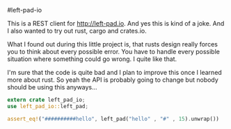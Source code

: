 #left-pad-io

This is a REST client for http://left-pad.io.
And yes this is kind of a joke.
And I also wanted to try out rust, cargo and crates.io.

What I found out during this little project is, that rusts design really
forces you to think about every possible error. You have to handle every
possible situation where something could go wrong. I quite like that.

I'm sure that the code is quite bad and I plan to improve this
once I learned more about rust. So yeah the API is probably going
to change but nobody should be using this anyways...



```rust
extern crate left_pad_io;
use left_pad_io::left_pad;

assert_eq!("##########hello", left_pad("hello" , "#" , 15).unwrap())

```
